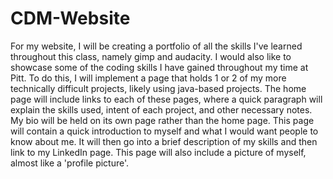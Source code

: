 # CDM-Website
For my website, I will be creating a portfolio of all the skills I've learned throughout this class, namely gimp and audacity. I would also like to showcase some of the coding skills I have gained throughout my time at Pitt. To do this, I will implement a page that holds 1 or 2 of my more technically difficult projects, likely using java-based projects. The home page will include links to each of these pages, where a quick paragraph will explain the skills used, intent of each project, and other necessary notes. My bio will be held on its own page rather than the home page. This page will contain a quick introduction to myself and what I would want people to know about me. It will then go into a brief description of my skills and then link to my LinkedIn page. This page will also include a picture of myself, almost like a 'profile picture'.
